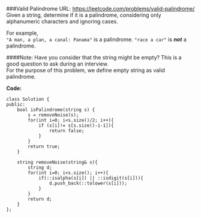 ###Valid Palindrome
URL: https://leetcode.com/problems/valid-palindrome/</br>
Given a string, determine if it is a palindrome, considering only alphanumeric characters and ignoring cases.</br>

For example,</br>
`"A man, a plan, a canal: Panama"` is a palindrome.
`"race a car"` is ___not___ a palindrome.

####Note:
Have you consider that the string might be empty? This is a good question to ask during an interview.</br>
For the purpose of this problem, we define empty string as valid palindrome.

__Code:__

	class Solution {
	public:
	    bool isPalindrome(string s) {
	        s = removeNoise(s);
	        for(int i=0; i<s.size()/2; i++){
	            if (s[i]!= s[s.size()-i-1]){
	                return false;
	            }
	        }
	        return true;
	    }
	    
	    string removeNoise(string& s){
	        string d;
	        for(int i=0; i<s.size(); i++){
	            if(::isalpha(s[i]) || ::isdigit(s[i])){
	                d.push_back(::tolower(s[i]));
	            }
	        }
	        return d;
	    }
	};